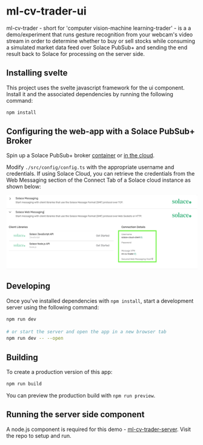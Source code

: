 # ml-cv-trader-ui

ml-cv-trader - short for 'computer vision-machine learning-trader' - is a a demo/experiment that
runs gesture recognition from your webcam's video stream in order to determine whether to buy or
sell stocks while consuming a simulated market data feed over Solace PubSub+ and sending the end
result back to Solace for processing on the server side.

## Installing svelte

This project uses the svelte javascript framework for the ui component. Install it and the associated dependencies by running the following command:

```bash
npm install
```

## Configuring the web-app with a Solace PubSub+ Broker

Spin up a Solace PubSub+ broker [container](https://solace.com/products/event-broker/software/getting-started/) or [in the cloud](https://docs.solace.com/Cloud/ggs_signup.htm).

Modify `./src/config/config.ts` with the appropriate username and credentials. If using Solace Cloud, you can retrieve the credentials from the Web Messaging section of the Connect Tab of a Solace cloud instance as shown below:

![Solace-WS](solace-ws-connection-example.png)


## Developing

Once you've installed dependencies with `npm install`, start a development server using the following command:

```bash
npm run dev

# or start the server and open the app in a new browser tab
npm run dev -- --open
```

## Building

To create a production version of this app:

```bash
npm run build
```

You can preview the production build with `npm run preview`.

## Running the server side component
A node.js component is required for this demo -  [ml-cv-trader-server](https://github.com/TKTheTechie/ml-cv-trader-server). Visit the repo to setup and run.